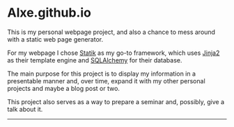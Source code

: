 Alxe.github.io
===

This is my personal webpage project, and also a chance to mess around with a static web page generator.

For my webpage I chose [Statik][statik-website] as my go-to framework, which uses [Jinja2][jinja-website] as their template engine and 
[SQLAlchemy][sqlalchemy-website] for their database.

The main purpose for this project is to display my information in a presentable manner and, over time, expand it with my other personal 
projects and maybe a blog post or two.

This project also serves as a way to prepare a seminar and, possibly, give a talk about it.

----

[statik-website]: https://getstatik.com
[jinja-website]: http://jinja.pocoo.org
[sqlalchemy-website]: http://sqlalchemy.org
